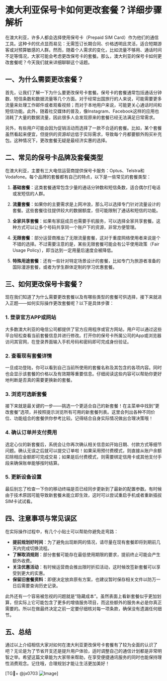 # 澳大利亚保号卡如何更改套餐？详细步骤解析

在澳大利亚，许多人都会选择使用保号卡（Prepaid SIM Card）作为他们的通信工具。这种卡的优点显而易见：无需签订长期合同、价格透明且灵活，适合短期游客或对预算敏感的人群。然而，随着个人需求的变化，比如流量不够用、通话时间不足等情况，大家可能会考虑更改保号卡的套餐。那么，澳大利亚的保号卡如何更改套餐呢？今天我们就来详细聊聊这个话题。

## 一、为什么需要更改套餐？

首先，让我们了解一下为什么要更改保号卡套餐。保号卡的套餐通常包括通话分钟数、短信条数和数据流量等几个方面。对于经常出国旅行的人来说，可能需要更多流量来处理工作邮件或者观看视频；而对于本地用户来说，可能更关心通话时间和短信功能。此外，随着社交媒体的普及，像Instagram、Facebook这样的应用也消耗了大量的数据流量，因此很多人会发现原来的套餐已经无法满足日常需求。

另外，有些用户可能会因为促销活动而选择了一款不合适的套餐。比如，某个套餐虽然看起来便宜，但提供的资源却远低于实际需求，导致每个月都要额外购买补充包。这种情况下，更改套餐无疑是最经济实惠的选择。

## 二、常见的保号卡品牌及套餐类型

在澳大利亚，主要有三大电信运营商提供保号卡服务：Optus、Telstra和Vodafone。每个品牌的套餐都有自己的特点，以下是一些常见的套餐类型：

1. **基础套餐**：这类套餐通常包含少量的通话分钟数和短信条数，适合偶尔打电话或发短信的人群。
   
2. **流量套餐**：如果你的主要需求是上网冲浪，那么可以选择专门针对流量设计的套餐。这些套餐往往提供较大的数据额度，但可能限制了通话和短信的功能。

3. **全家共享套餐**：如果有家庭成员也需要手机服务，可以选择全家共享套餐。这种方式可以让多个号码共享同一个账户下的资源，非常方便管理。

4. **无限套餐**：部分运营商推出了无限流量套餐，这对于重度网络使用者来说是个不错的选择。不过需要注意的是，某些无限套餐可能会有公平使用政策（Fair Usage Policy），即当达到一定用量后速度会被降低。

5. **特殊用途套餐**：还有一些针对特定场景设计的套餐，比如专门为旅游者准备的国际漫游套餐，或者为学生群体定制的学习优惠套餐。

## 三、如何更改保号卡套餐？

现在我们知道了为什么需要更改套餐以及有哪些类型的套餐可供选择，接下来就进入正题——如何实际操作更改套餐呢？以下是具体步骤：

### 1. 登录官方APP或网站

大多数澳大利亚的电信公司都提供了官方应用程序或官方网站，用户可以通过这些平台轻松查看当前套餐信息并进行修改。打开你的保号卡所属公司的App或浏览器访问其官网，在登录界面输入手机号码和密码即可完成身份验证。

### 2. 查看现有套餐详情

一旦成功登陆，你可以看到自己当前所使用的套餐名称及其包含的各项内容。同时也会显示该套餐的价格以及有效期等重要信息。仔细阅读这些内容可以帮助你更好地判断是否真的需要更换新的套餐。

### 3. 浏览可选新套餐

接下来就是最关键的一步——挑选一个更适合自己的新套餐！在主菜单中找到“更改套餐”选项，并按照提示浏览所有可用的新套餐列表。这里会列出各种不同价位、功能组合的套餐供你参考比较。记得结合自身实际情况做出合理决策哦！

### 4. 确认订单并支付费用

选定心仪的新套餐后，系统会让你再次确认相关信息如开始日期、付款方式等细节问题。确认无误之后就可以提交订单啦！如果采用预付费模式，则直接从账户余额扣除相应金额即可完成交易；如果是后付费模式，则需要绑定信用卡或其他支付手段来确保账单能够按时结算。

### 5. 更新设备设置

最后别忘了检查一下你的移动终端是否已经同步更新到了最新的配置参数。有时候由于技术原因可能导致新套餐未能立即生效，这时可以尝试重启手机或者重新插拔SIM卡试试看。

## 四、注意事项与常见误区

在实际操作过程中，有几个小贴士可以帮助你避免走弯路：

- **提前规划好时间**：为了避免出现断网的情况，请尽量在现有套餐即将到期前几天内完成切换流程。
- **了解取消规则**：部分套餐可能存在最低使用期限的要求，提前终止可能会产生额外收费。
- **关注优惠活动**：有时候运营商会推出限时折扣活动，这时候改签新套餐可以享受到更大的实惠。
- **保留旧套餐资料**：即便决定放弃原有方案，也建议暂时保存相关文件以防万一日后需要查询历史记录。

此外还有一个容易被忽视的问题就是“隐藏成本”。虽然表面上看新套餐似乎更加划算，但实际上它可能包含了更多的增值服务项目，而这些额外的服务未必是你真正需要的。所以在做最终决定之前一定要仔细核对每一项条款，确保没有遗漏任何细节。

## 五、总结

通过以上介绍相信大家对如何在澳大利亚更改保号卡套餐有了较为全面的认识了吧？无论是为了节省开支还是提升用户体验，适时调整自己的通信计划都是非常明智之举。希望这篇文章能为大家带来帮助，在享受便捷通讯服务的同时也能保持理性消费观念。记住哦，合理规划才能让生活更加美好！

[TG💪+ @jx0703 ![Image](https://github.com/user-attachments/assets/dbca1d08-cadb-493c-b0ec-ad6f7a83f270)]